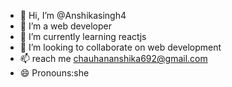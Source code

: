 - 👋 Hi, I’m @Anshikasingh4
- 👀 I’m a web developer
- 🌱 I’m currently learning reactjs
- 💞️ I’m looking to collaborate on web development
- 📫 reach me chauhananshika692@gmail.com
- 😄 Pronouns:she


<!---
Anshikasingh4/Anshikasingh4 is a ✨ special ✨ repository because its `README.md` (this file) appears on your GitHub profile.
You can click the Preview link to take a look at your changes.
--->
